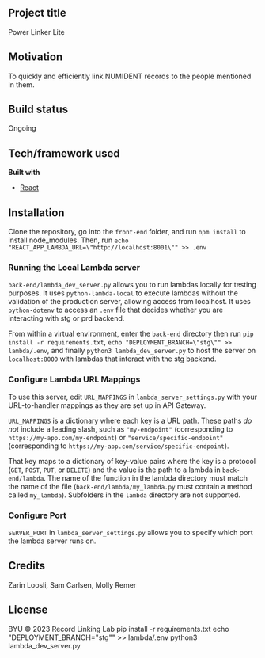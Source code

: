 ## Project title

Power Linker Lite

## Motivation

To quickly and efficiently link NUMIDENT records to the people mentioned in them.

## Build status

Ongoing

## Tech/framework used

<b>Built with</b>

- [React](https://reactjs.org/)

## Installation

Clone the repository, go into the `front-end` folder, and run `npm install` to install node_modules. Then, run `echo "REACT_APP_LAMBDA_URL=\"http://localhost:8001\"" >> .env`

### Running the Local Lambda server
`back-end/lambda_dev_server.py` allows you to run lambdas locally for testing purposes. It uses `python-lambda-local` to execute lambdas without the validation of the production server, allowing access from localhost. It uses `python-dotenv` to access an `.env` file that decides whether you are interacting with stg or prd backend. 

From within a virtual environment, enter the `back-end` directory then run `pip install -r requirements.txt`, `echo "DEPLOYMENT_BRANCH=\"stg\"" >> lambda/.env`, and finally  `python3 lambda_dev_server.py` to host the server on `localhost:8000` with lambdas that interact with the stg backend.

### Configure Lambda URL Mappings
To use this server, edit `URL_MAPPINGS` in `lambda_server_settings.py` with your URL-to-handler mappings as they are set up in API Gateway. 

`URL_MAPPINGS` is a dictionary where each key is a URL path. These paths *do not* include a leading slash, such as `"my-endpoint"` (corresponding to `https://my-app.com/my-endpoint`) or `"service/specific-endpoint"` (corresponding to `https://my-app.com/service/specific-endpoint`). 

That key maps to a dictionary of key-value pairs where the key is a protocol (`GET`, `POST`, `PUT`, or `DELETE`) and the value is the path to a lambda in `back-end/lambda`. The name of the function in the lambda directory must match the name of the file (`back-end/lambda/my_lambda.py` must contain a method called `my_lambda`). Subfolders in the `lambda` directory are not supported.

### Configure Port
`SERVER_PORT` in `lambda_server_settings.py` allows you to specify which port the lambda server runs on.

## Credits

Zarin Loosli, Sam Carlsen, Molly Remer

## License

BYU © 2023 Record Linking Lab
pip install -r requirements.txt 
echo "DEPLOYMENT_BRANCH=\"stg\"" >> lambda/.env
python3 lambda_dev_server.py